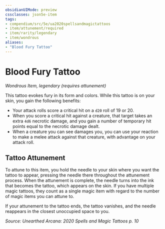 ```yaml
---
obsidianUIMode: preview
cssclasses: json5e-item
tags:
- compendium/src/5e/ua2020spellsandmagictattoos
- item/attunement/required
- item/rarity/legendary
- item/wondrous
aliases: 
- "Blood Fury Tattoo"
---
```

# Blood Fury Tattoo
*Wondrous Item, legendary (requires attunement)*  


This tattoo evokes fury in its form and colors. While this tattoo is on your skin, you gain the following benefits:

- Your attack rolls score a critical hit on a `d20` roll of 19 or 20.  
- When you score a critical hit against a creature, that target takes an extra `4d6` necrotic damage, and you gain a number of temporary hit points equal to the necrotic damage dealt.  
- When a creature you can see damages you, you can use your reaction to make a melee attack against that creature, with advantage on your attack roll.  

## Tattoo Attunement

To attune to this item, you hold the needle to your skin where you want the tattoo to appear, pressing the needle there throughout the attunement process. When the attunement is complete, the needle turns into the ink that becomes the tattoo, which appears on the skin. If you have multiple magic tattoos, they count as a single magic item with regard to the number of magic items you can attune to.

If your attunement to the tattoo ends, the tattoo vanishes, and the needle reappears in the closest unoccupied space to you.

*Source: Unearthed Arcana: 2020 Spells and Magic Tattoos p. 10*